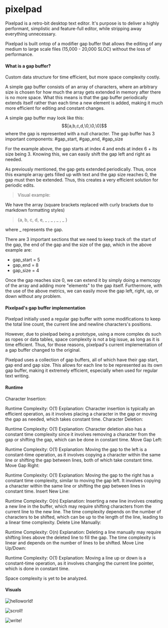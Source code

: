 # pixelpad
Pixelpad is a retro-bit desktop text editor.
It's purpose is to deliver a highly performant, simplistic and feature-full editor, while stripping away everything unnecessary. 

Pixelpad is built ontop of a modifier gap buffer that allows the editing of any medium to large scale files (15,000 - 20,000 SLOC) without the loss of performance.

<h4> What is a gap buffer?</h4>

Custom data structure for time efficient, but more space complexity costly.

A simple gap buffer consists of an array of characters, where an arbitrary size is chosen for how much the array gets extended in memory after there is no more space. What this means is that the gap buffer periodically extends itself rather than each time a new element is added, making it much more efficient for editing and constant changes.

A simple gap buffer may look like this:
$$[a,b,c,d,\0,\0,\0]$$
where the gap is represented with a null character. 
The gap buffer has 3 important components:
#gap_start, #gap_end, #gap_size

For the example above, the gap starts at index 4 and ends at index 6 + its size being 3. 
Knowing this, we can easily shift the gap left and right as needed.

As previously mentioned, the gap gets extended periodically. Thus, once this example array gets filled up with text and the gap size reaches 0, the gap must then be extended. Thus, this creates a very efficient solution for periodic edits.

>Visual example:

We have the array (square brackets replaced with curly brackets due to markdown formatting styles) 
>{a, b, c, d, e, _ , _ , _ , _ }

where _ represents the gap.

There are 3 important sections that we need to keep track of: the start of the gap, the end of the gap and the size of the gap, which in the above example are:

- gap_start = 5
- gap_end = 8
- gap_size = 4

Once the gap reaches size 0, we can extend it by simply doing a memcopy of the array and adding more "elements" to the gap itself.
Furthermore, with the use of the above metrics, we can easily move the gap left, right, up, or down without any problem.

<h4>Pixelpad's gap buffer implementation</h4>
Pixelpad initially used a regular gap buffer with some modifications to keep the total line count, the current line and newline characters's positions. 

However, due to pixelpad being a prototype, using a more complex ds such as ropes or data tables, space complexity is not a big issue, as long as it is time efficient. Thus, for those reasons, pixelpad's current implementation of a gap buffer changed to the original.

Pixelpad uses a collection of gap buffers, all of which have their gap start, gap end and gap size. This allows for each line to be represented as its own gap buffer, making it extremely efficient, especially when used for regular text writing.

<h4>Runtime</h4>
Character Insertion:

Runtime Complexity: O(1)
Explanation: Character insertion is typically an efficient operation, as it involves placing a character in the gap or moving the gap as needed, which takes constant time.
Character Deletion:

Runtime Complexity: O(1)
Explanation: Character deletion also has a constant time complexity since it involves removing a character from the gap or shifting the gap, which can be done in constant time.
Move Gap Left:

Runtime Complexity: O(1)
Explanation: Moving the gap to the left is a constant-time operation, as it involves copying a character within the same line or shifting the gap between lines, both of which take constant time.
Move Gap Right:

Runtime Complexity: O(1)
Explanation: Moving the gap to the right has a constant time complexity, similar to moving the gap left. It involves copying a character within the same line or shifting the gap between lines in constant time.
Insert New Line:

Runtime Complexity: O(n)
Explanation: Inserting a new line involves creating a new line in the buffer, which may require shifting characters from the current line to the new line. The time complexity depends on the number of characters to be shifted, which can be up to the length of the line, leading to a linear time complexity.
Delete Line Manually:

Runtime Complexity: O(n)
Explanation: Deleting a line manually may require shifting lines above the deleted line to fill the gap. The time complexity is linear and depends on the number of lines to be shifted.
Move Line Up/Down:

Runtime Complexity: O(1)
Explanation: Moving a line up or down is a constant-time operation, as it involves changing the current line pointer, which is done in constant time.

Space complexity is yet to be analyzed.

<h4> Visuals </h4>

![helloworld!](https://github.com/SortedIvan/pixelpad/assets/62967263/66ad99a0-bbc4-41a4-866d-ed46961b098f)

![scroll!](https://github.com/SortedIvan/pixelpad/assets/62967263/92d3ecca-696e-4a87-a6ba-478b52684d07)

![write!](https://github.com/SortedIvan/pixelpad/assets/62967263/8863c23c-fb37-4e4e-b36e-4bd3b31c68e8)

